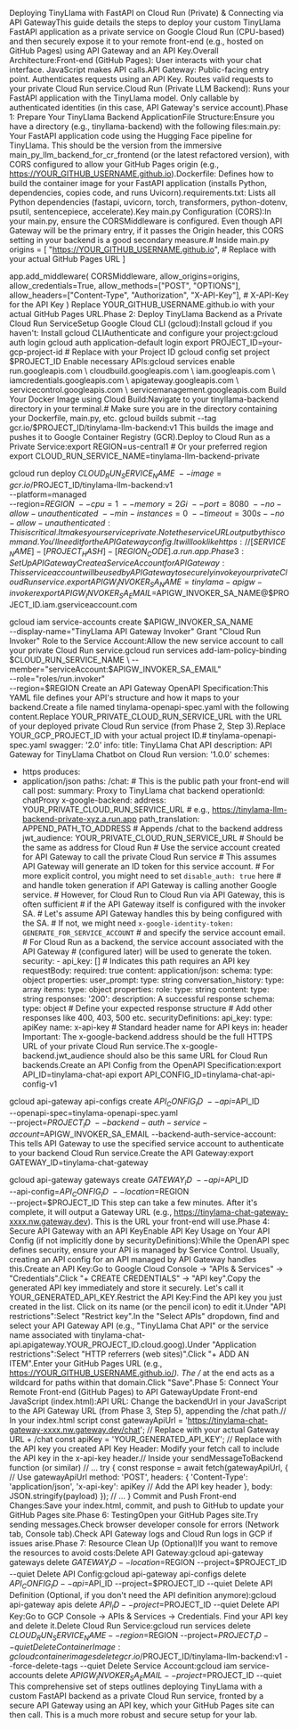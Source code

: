 Deploying TinyLlama with FastAPI on Cloud Run (Private) & Connecting via API GatewayThis guide details the steps to deploy your custom TinyLlama FastAPI application as a private service on Google Cloud Run (CPU-based) and then securely expose it to your remote front-end (e.g., hosted on GitHub Pages) using API Gateway and an API Key.Overall Architecture:Front-end (GitHub Pages): User interacts with your chat interface. JavaScript makes API calls.API Gateway: Public-facing entry point. Authenticates requests using an API Key. Routes valid requests to your private Cloud Run service.Cloud Run (Private LLM Backend): Runs your FastAPI application with the TinyLlama model. Only callable by authenticated identities (in this case, API Gateway's service account).Phase 1: Prepare Your TinyLlama Backend ApplicationFile Structure:Ensure you have a directory (e.g., tinyllama-backend) with the following files:main.py: Your FastAPI application code using the Hugging Face pipeline for TinyLlama. This should be the version from the immersive main_py_llm_backend_for_cr_frontend (or the latest refactored version), with CORS configured to allow your GitHub Pages origin (e.g., https://YOUR_GITHUB_USERNAME.github.io).Dockerfile: Defines how to build the container image for your FastAPI application (installs Python, dependencies, copies code, and runs Uvicorn).requirements.txt: Lists all Python dependencies (fastapi, uvicorn, torch, transformers, python-dotenv, psutil, sentencepiece, accelerate).Key main.py Configuration (CORS):In your main.py, ensure the CORSMiddleware is configured. Even though API Gateway will be the primary entry, if it passes the Origin header, this CORS setting in your backend is a good secondary measure.# Inside main.py
origins = [
    "https://YOUR_GITHUB_USERNAME.github.io", # Replace with your actual GitHub Pages URL
]

app.add_middleware(
    CORSMiddleware,
    allow_origins=origins,
    allow_credentials=True,
    allow_methods=["POST", "OPTIONS"],
    allow_headers=["Content-Type", "Authorization", "X-API-Key"], # X-API-Key for the API Key
)
Replace YOUR_GITHUB_USERNAME.github.io with your actual GitHub Pages URL.Phase 2: Deploy TinyLlama Backend as a Private Cloud Run ServiceSetup Google Cloud CLI (gcloud):Install gcloud if you haven't: Install gcloud CLIAuthenticate and configure your project:gcloud auth login
gcloud auth application-default login
export PROJECT_ID=your-gcp-project-id # Replace with your Project ID
gcloud config set project $PROJECT_ID
Enable necessary APIs:gcloud services enable run.googleapis.com \
    cloudbuild.googleapis.com \
    iam.googleapis.com \
    iamcredentials.googleapis.com \
    apigateway.googleapis.com \
    servicecontrol.googleapis.com \
    servicemanagement.googleapis.com
Build Your Docker Image using Cloud Build:Navigate to your tinyllama-backend directory in your terminal.# Make sure you are in the directory containing your Dockerfile, main.py, etc.
gcloud builds submit --tag gcr.io/$PROJECT_ID/tinylama-llm-backend:v1
This builds the image and pushes it to Google Container Registry (GCR).Deploy to Cloud Run as a Private Service:export REGION=us-central1 # Or your preferred region
export CLOUD_RUN_SERVICE_NAME=tinylama-llm-backend-private

gcloud run deploy $CLOUD_RUN_SERVICE_NAME \
    --image=gcr.io/$PROJECT_ID/tinylama-llm-backend:v1 \
    --platform=managed \
    --region=$REGION \
    --cpu=1 \
    --memory=2Gi \
    --port=8080 \
    --no-allow-unauthenticated \
    --min-instances=0 \
    --timeout=300s
--no-allow-unauthenticated: This is critical. It makes your service private.Note the service URL output by this command. You'll need it for the API Gateway config. It will look like https://[SERVICE_NAME]-[PROJECT_HASH]-[REGION_CODE].a.run.app.Phase 3: Set Up API GatewayCreate a Service Account for API Gateway:This service account will be used by API Gateway to securely invoke your private Cloud Run service.export APIGW_INVOKER_SA_NAME=tinylama-apigw-invoker
export APIGW_INVOKER_SA_EMAIL=$APIGW_INVOKER_SA_NAME@$PROJECT_ID.iam.gserviceaccount.com

gcloud iam service-accounts create $APIGW_INVOKER_SA_NAME \
    --display-name="TinyLlama API Gateway Invoker"
Grant "Cloud Run Invoker" Role to the Service Account:Allow the new service account to call your private Cloud Run service.gcloud run services add-iam-policy-binding $CLOUD_RUN_SERVICE_NAME \
    --member="serviceAccount:$APIGW_INVOKER_SA_EMAIL" \
    --role="roles/run.invoker" \
    --region=$REGION
Create an API Gateway OpenAPI Specification:This YAML file defines your API's structure and how it maps to your backend.Create a file named tinylama-openapi-spec.yaml with the following content.Replace YOUR_PRIVATE_CLOUD_RUN_SERVICE_URL with the URL of your deployed private Cloud Run service (from Phase 2, Step 3).Replace YOUR_GCP_PROJECT_ID with your actual project ID.# tinylama-openapi-spec.yaml
swagger: '2.0'
info:
  title: TinyLlama Chat API
  description: API Gateway for TinyLlama Chatbot on Cloud Run
  version: '1.0.0'
schemes:
  - https
produces:
  - application/json
paths:
  /chat: # This is the public path your front-end will call
    post:
      summary: Proxy to TinyLlama chat backend
      operationId: chatProxy
      x-google-backend:
        address: YOUR_PRIVATE_CLOUD_RUN_SERVICE_URL # e.g., https://tinylama-llm-backend-private-xyz.a.run.app
        path_translation: APPEND_PATH_TO_ADDRESS # Appends /chat to the backend address
        jwt_audience: YOUR_PRIVATE_CLOUD_RUN_SERVICE_URL # Should be the same as address for Cloud Run
        # Use the service account created for API Gateway to call the private Cloud Run service
        # This assumes API Gateway will generate an ID token for this service account.
        # For more explicit control, you might need to set `disable_auth: true` here
        # and handle token generation if API Gateway is calling another Google service.
        # However, for Cloud Run to Cloud Run via API Gateway, this is often sufficient
        # if the API Gateway itself is configured with the invoker SA.
        # Let's assume API Gateway handles this by being configured with the SA.
        # If not, we might need `x-google-identity-token: GENERATE_FOR_SERVICE_ACCOUNT`
        # and specify the service account email.
        # For Cloud Run as a backend, the service account associated with the API Gateway
        # (configured later) will be used to generate the token.
      security:
        - api_key: [] # Indicates this path requires an API key
      requestBody:
        required: true
        content:
          application/json:
            schema:
              type: object
              properties:
                user_prompt:
                  type: string
                conversation_history:
                  type: array
                  items:
                    type: object
                    properties:
                      role:
                        type: string
                      content:
                        type: string
      responses:
        '200':
          description: A successful response
          schema:
            type: object # Define your expected response structure
        # Add other responses like 400, 403, 500 etc.
securityDefinitions:
  api_key:
    type: apiKey
    name: x-api-key # Standard header name for API keys
    in: header
Important: The x-google-backend.address should be the full HTTPS URL of your private Cloud Run service.The x-google-backend.jwt_audience should also be this same URL for Cloud Run backends.Create an API Config from the OpenAPI Specification:export API_ID=tinylama-chat-api
export API_CONFIG_ID=tinylama-chat-api-config-v1

gcloud api-gateway api-configs create $API_CONFIG_ID \
  --api=$API_ID \
  --openapi-spec=tinylama-openapi-spec.yaml \
  --project=$PROJECT_ID \
  --backend-auth-service-account=$APIGW_INVOKER_SA_EMAIL
--backend-auth-service-account: This tells API Gateway to use the specified service account to authenticate to your backend Cloud Run service.Create the API Gateway:export GATEWAY_ID=tinylama-chat-gateway

gcloud api-gateway gateways create $GATEWAY_ID \
  --api=$API_ID \
  --api-config=$API_CONFIG_ID \
  --location=$REGION \
  --project=$PROJECT_ID
This step can take a few minutes. After it's complete, it will output a Gateway URL (e.g., https://tinylama-chat-gateway-xxxx.nw.gateway.dev). This is the URL your front-end will use.Phase 4: Secure API Gateway with an API KeyEnable API Key Usage on Your API Config (if not implicitly done by securityDefinitions):While the OpenAPI spec defines security, ensure your API is managed by Service Control. Usually, creating an API config for an API managed by API Gateway handles this.Create an API Key:Go to Google Cloud Console -> "APIs & Services" -> "Credentials".Click "+ CREATE CREDENTIALS" -> "API key".Copy the generated API key immediately and store it securely. Let's call it YOUR_GENERATED_API_KEY.Restrict the API Key:Find the API key you just created in the list. Click on its name (or the pencil icon) to edit it.Under "API restrictions":Select "Restrict key".In the "Select APIs" dropdown, find and select your API Gateway API (e.g., "TinyLlama Chat API" or the service name associated with tinylama-chat-api.apigateway.YOUR_PROJECT_ID.cloud.goog).Under "Application restrictions":Select "HTTP referrers (web sites)".Click "+ ADD AN ITEM".Enter your GitHub Pages URL (e.g., https://YOUR_GITHUB_USERNAME.github.io/*). The /* at the end acts as a wildcard for paths within that domain.Click "Save".Phase 5: Connect Your Remote Front-end (GitHub Pages) to API GatewayUpdate Front-end JavaScript (index.html):API URL: Change the backendUrl in your JavaScript to the API Gateway URL (from Phase 3, Step 5), appending the /chat path.// In your index.html script
const gatewayApiUrl = 'https://tinylama-chat-gateway-xxxx.nw.gateway.dev/chat'; // Replace with your actual Gateway URL + /chat
const apiKey = 'YOUR_GENERATED_API_KEY'; // Replace with the API key you created
API Key Header: Modify your fetch call to include the API key in the x-api-key header.// Inside your sendMessageToBackend function (or similar)
// ...
try {
    const response = await fetch(gatewayApiUrl, { // Use gatewayApiUrl
        method: 'POST',
        headers: {
            'Content-Type': 'application/json',
            'x-api-key': apiKey // Add the API key header
        },
        body: JSON.stringify(payload)
    });
// ...
}
Commit and Push Front-end Changes:Save your index.html, commit, and push to GitHub to update your GitHub Pages site.Phase 6: TestingOpen your GitHub Pages site.Try sending messages.Check browser developer console for errors (Network tab, Console tab).Check API Gateway logs and Cloud Run logs in GCP if issues arise.Phase 7: Resource Clean Up (Optional)If you want to remove the resources to avoid costs:Delete API Gateway:gcloud api-gateway gateways delete $GATEWAY_ID --location=$REGION --project=$PROJECT_ID --quiet
Delete API Config:gcloud api-gateway api-configs delete $API_CONFIG_ID --api=$API_ID --project=$PROJECT_ID --quiet
Delete API Definition (Optional, if you don't need the API definition anymore):gcloud api-gateway apis delete $API_ID --project=$PROJECT_ID --quiet
Delete API Key:Go to GCP Console -> APIs & Services -> Credentials. Find your API key and delete it.Delete Cloud Run Service:gcloud run services delete $CLOUD_RUN_SERVICE_NAME --region=$REGION --project=$PROJECT_ID --quiet
Delete Container Image:gcloud container images delete gcr.io/$PROJECT_ID/tinylama-llm-backend:v1 --force-delete-tags --quiet
Delete Service Account:gcloud iam service-accounts delete $APIGW_INVOKER_SA_EMAIL --project=$PROJECT_ID --quiet
This comprehensive set of steps outlines deploying TinyLlama with a custom FastAPI backend as a private Cloud Run service, fronted by a secure API Gateway using an API key, which your GitHub Pages site can then call. This is a much more robust and secure setup for your lab.